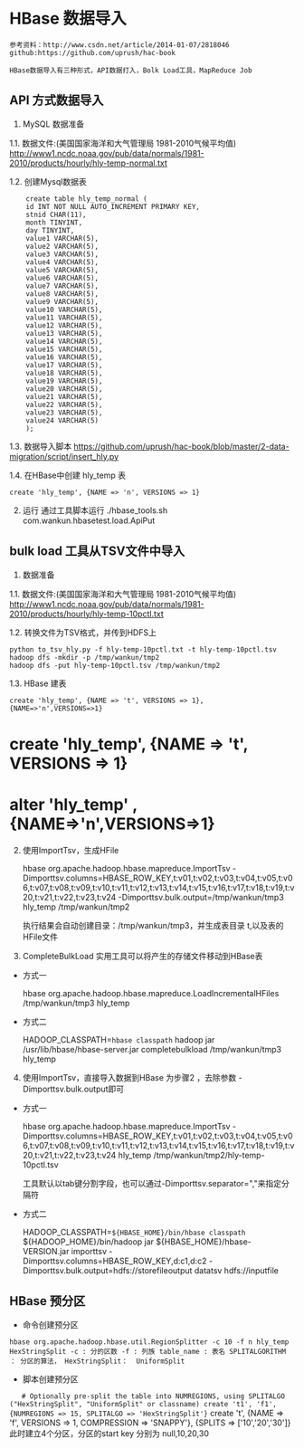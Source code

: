 # HBase 数据导入
	
	参考资料：http://www.csdn.net/article/2014-01-07/2818046
	github:https://github.com/uprush/hac-book
	
	HBase数据导入有三种形式，API数据打入，Bolk Load工具，MapReduce Job
	
## API 方式数据导入

1. MySQL 数据准备

1.1. 数据文件:(美国国家海洋和大气管理局 1981-2010气候平均值)
	http://www1.ncdc.noaa.gov/pub/data/normals/1981-2010/products/hourly/hly-temp-normal.txt
	
1.2. 创建Mysql数据表
```
	create table hly_temp_normal (
	id INT NOT NULL AUTO_INCREMENT PRIMARY KEY,
	stnid CHAR(11),
	month TINYINT,
	day TINYINT,
	value1 VARCHAR(5),
	value2 VARCHAR(5),
	value3 VARCHAR(5),
	value4 VARCHAR(5),
	value5 VARCHAR(5),
	value6 VARCHAR(5),
	value7 VARCHAR(5),
	value8 VARCHAR(5),
	value9 VARCHAR(5),
	value10 VARCHAR(5),
	value11 VARCHAR(5),
	value12 VARCHAR(5),
	value13 VARCHAR(5),
	value14 VARCHAR(5),
	value15 VARCHAR(5),
	value16 VARCHAR(5),
	value17 VARCHAR(5),
	value18 VARCHAR(5),
	value19 VARCHAR(5),
	value20 VARCHAR(5),
	value21 VARCHAR(5),
	value22 VARCHAR(5),
	value23 VARCHAR(5),
	value24 VARCHAR(5)
	);
```	 

1.3. 数据导入脚本
	https://github.com/uprush/hac-book/blob/master/2-data-migration/script/insert_hly.py

1.4. 在HBase中创建 hly_temp 表 
	
	create 'hly_temp', {NAME => 'n', VERSIONS => 1} 

2. 运行
	通过工具脚本运行  ./hbase_tools.sh com.wankun.hbasetest.load.ApiPut
	
	
## bulk load 工具从TSV文件中导入

1. 数据准备

1.1. 数据文件:(美国国家海洋和大气管理局 1981-2010气候平均值)
	http://www1.ncdc.noaa.gov/pub/data/normals/1981-2010/products/hourly/hly-temp-10pctl.txt
	
1.2. 转换文件为TSV格式，并传到HDFS上
	
	python to_tsv_hly.py -f hly-temp-10pctl.txt -t hly-temp-10pctl.tsv
	hadoop dfs -mkdir -p /tmp/wankun/tmp2
	hadoop dfs -put hly-temp-10pctl.tsv /tmp/wankun/tmp2
	
1.3. HBase 建表

	create 'hly_temp', {NAME => 't', VERSIONS => 1},{NAME=>'n',VERSIONS=>1}
#	create 'hly_temp', {NAME => 't', VERSIONS => 1}
#	alter 'hly_temp' ,{NAME=>'n',VERSIONS=>1}

2. 使用ImportTsv，生成HFile
	
	hbase org.apache.hadoop.hbase.mapreduce.ImportTsv  -Dimporttsv.columns=HBASE_ROW_KEY,t:v01,t:v02,t:v03,t:v04,t:v05,t:v06,t:v07,t:v08,t:v09,t:v10,t:v11,t:v12,t:v13,t:v14,t:v15,t:v16,t:v17,t:v18,t:v19,t:v20,t:v21,t:v22,t:v23,t:v24 -Dimporttsv.bulk.output=/tmp/wankun/tmp3 hly_temp /tmp/wankun/tmp2	
	
	执行结果会自动创建目录：/tmp/wankun/tmp3，并生成表目录 t,以及表的HFile文件
 
3. CompleteBulkLoad 实用工具可以将产生的存储文件移动到HBase表 
 
* 方式一
	
	hbase org.apache.hadoop.hbase.mapreduce.LoadIncrementalHFiles /tmp/wankun/tmp3 hly_temp
		
* 方式二
	
	HADOOP_CLASSPATH=`hbase classpath` hadoop jar /usr/lib/hbase/hbase-server.jar completebulkload /tmp/wankun/tmp3 hly_temp
	
	
4. 使用ImportTsv，直接导入数据到HBase
	为步骤2 ，去除参数  -Dimporttsv.bulk.output即可

* 方式一
	
	hbase org.apache.hadoop.hbase.mapreduce.ImportTsv -Dimporttsv.columns=HBASE_ROW_KEY,t:v01,t:v02,t:v03,t:v04,t:v05,t:v06,t:v07,t:v08,t:v09,t:v10,t:v11,t:v12,t:v13,t:v14,t:v15,t:v16,t:v17,t:v18,t:v19,t:v20,t:v21,t:v22,t:v23,t:v24 hly_temp /tmp/wankun/tmp2/hly-temp-10pctl.tsv
	
	工具默认以tab键分割字段，也可以通过-Dimporttsv.separator=","来指定分隔符

* 方式二

	HADOOP_CLASSPATH=`${HBASE_HOME}/bin/hbase classpath` ${HADOOP_HOME}/bin/hadoop jar ${HBASE_HOME}/hbase-VERSION.jar importtsv -Dimporttsv.columns=HBASE_ROW_KEY,d:c1,d:c2 -Dimporttsv.bulk.output=hdfs://storefileoutput  datatsv hdfs://inputfile
	
## HBase 预分区

* 命令创建预分区

`
	hbase org.apache.hadoop.hbase.util.RegionSplitter -c 10 -f n hly_temp HexStringSplit
	-c : 分的区数
	-f : 列族
	table_name : 表名
	SPLITALGORITHM ： 分区的算法，
			HexStringSplit： 
			UniformSplit 
`
	  
* 脚本创建预分区

`	
	# Optionally pre-split the table into NUMREGIONS, using SPLITALGO ("HexStringSplit", "UniformSplit" or classname)
	create 't1', 'f1', {NUMREGIONS => 15, SPLITALGO => 'HexStringSplit'}
`
	create 't', {NAME => 'f', VERSIONS => 1, COMPRESSION => 'SNAPPY'}, {SPLITS => ['10','20','30']}
		此时建立4个分区，分区的start key 分别为 null,10,20,30
	
	
	